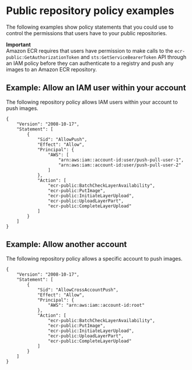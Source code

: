 # Public repository policy examples<a name="public-repository-policy-examples"></a>

The following examples show policy statements that you could use to control the permissions that users have to your public repositories\.

**Important**  
Amazon ECR requires that users have permission to make calls to the `ecr-public:GetAuthorizationToken` and `sts:GetServiceBearerToken` API through an IAM policy before they can authenticate to a registry and push any images to an Amazon ECR repository\.

## Example: Allow an IAM user within your account<a name="IAM_within_account"></a>

The following repository policy allows IAM users within your account to push images\.

```
{
    "Version": "2008-10-17",
    "Statement": [
        {
            "Sid": "AllowPush",
            "Effect": "Allow",
            "Principal": {
                "AWS": [
                    "arn:aws:iam::account-id:user/push-pull-user-1",
                    "arn:aws:iam::account-id:user/push-pull-user-2"
                ]
            },
            "Action": [
                "ecr-public:BatchCheckLayerAvailability",
                "ecr-public:PutImage",
                "ecr-public:InitiateLayerUpload",
                "ecr-public:UploadLayerPart",
                "ecr-public:CompleteLayerUpload"
            ]
        }
    ]
}
```

## Example: Allow another account<a name="IAM_allow_other_accounts"></a>

The following repository policy allows a specific account to push images\.

```
{
    "Version": "2008-10-17",
    "Statement": [
        {
            "Sid": "AllowCrossAccountPush",
            "Effect": "Allow",
            "Principal": {
                "AWS": "arn:aws:iam::account-id:root"
            },
            "Action": [
                "ecr-public:BatchCheckLayerAvailability",
                "ecr-public:PutImage",
                "ecr-public:InitiateLayerUpload",
                "ecr-public:UploadLayerPart",
                "ecr-public:CompleteLayerUpload"
            ]
        }
    ]
}
```